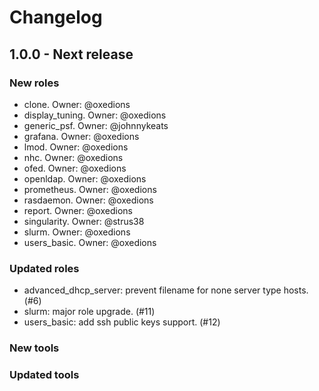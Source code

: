 # Changelog

## 1.0.0 - Next release

### New roles

  - clone. Owner: @oxedions
  - display_tuning. Owner: @oxedions
  - generic_psf. Owner: @johnnykeats
  - grafana. Owner: @oxedions
  - lmod. Owner: @oxedions
  - nhc. Owner: @oxedions
  - ofed. Owner: @oxedions
  - openldap. Owner: @oxedions
  - prometheus. Owner: @oxedions
  - rasdaemon. Owner: @oxedions
  - report. Owner: @oxedions
  - singularity. Owner: @strus38
  - slurm. Owner: @oxedions
  - users_basic. Owner: @oxedions


### Updated roles

  - advanced_dhcp_server: prevent filename for none server type hosts. (#6)
  - slurm: major role upgrade. (#11)
  - users_basic: add ssh public keys support. (#12)

### New tools

### Updated tools
